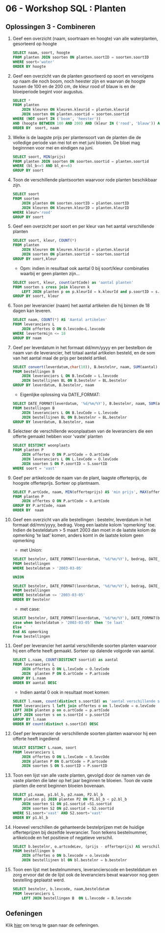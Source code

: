 # 06 - Workshop SQL : Planten

## Oplossingen 3 - Combineren
1. Geef een overzicht (naam, soortnaam en hoogte) van alle waterplanten, gesorteerd op hoogte 
    ```sql
    SELECT naam, soort, hoogte 
    FROM planten JOIN soorten ON planten.soortID = soorten.soortID  
    WHERE soort='water' 
    ORDER BY hoogte  
    ```

2. Geef een overzicht van de planten gesorteerd op soort en vervolgens op naam die noch boom, noch heester zijn en waarvan de hoogte tussen de 100 en de 200 cm, de kleur rood of blauw is en de bloeiperiode begint voor augustus. 
    ```sql
    SELECT * 
    FROM planten  
        JOIN kleuren ON kleuren.kleurid = planten.kleurid 
        JOIN soorten ON planten.soortid = soorten.soortid 
    WHERE (NOT soort IN ('boom', 'heester')) 
    AND (hoogte BETWEEN 100 AND 200) AND (kleur IN ('rood', 'blauw')) AND (bl_b < 8) 
    ORDER BY  soort, naam 
    ```

3. Welke is de laagste prijs per plantensoort van de planten die de volledige periode van mei tot en met juni bloeien. De bloei mag beginnnen voor mei en eindigen na juni.
    ```sql
    SELECT soort, MIN(prijs) 
    FROM planten JOIN soorten ON soorten.soortid = planten.soortid 
    WHERE (bl_b<=5 AND bl_e>=6)  
    GROUP BY soort 
    ```

4. Toon de verschillende plantsoorten waarvoor rode planten beschikbaar zijn.
    ```sql
    SELECT soort 
    FROM soorten 
        JOIN planten ON soorten.soortID = planten.soortID 
        JOIN kleuren ON kleuren.kleurID = planten.kleurID 
    WHERE kleur='rood' 
    GROUP BY soort 
    ```
 
5. Geef een overzicht per soort en per kleur van het aantal verschillende planten
    ```sql
    SELECT soort, kleur, COUNT(*) 
    FROM planten 
        JOIN kleuren ON kleuren.kleurid = planten.kleurid 
        JOIN soorten ON planten.soortid = soorten.soortid 
    GROUP BY soort,kleur 
    ```
     - Opm: indien in resultaat ook aantal 0 bij soort/kleur combinaties waarbij er geen planten zijn… 

    ```sql
    SELECT soort, kleur, count(artCode) as 'aantal planten' 
    FROM soorten s cross join kleuren k  
        LEFT JOIN planten p on p.kleurId = k.kleurId and p.soortID = s.soortID 
    GROUP BY soort, kleur 
    ```

6. Toon per leverancier (naam) het aantal artikelen die hij binnen de 18 dagen kan leveren.  
    ```sql
    SELECT naam, COUNT(*) AS 'Aantal artikelen' 
    FROM leveranciers L 
        JOIN offertes O ON O.levcode=L.levcode 
    WHERE levertermijn <= 18 
    GROUP BY naam 
    ```

7. Geef per leverdatum in het formaat dd/mm/yyyy en per bestelbon de naam van de leverancier, het totaal aantal artikelen besteld, en de som van het aantal maal de prijs per besteld artikel. 
    ```sql
    SELECT convert(leverdatum,char(10)), B.bestelnr, naam, SUM(aantal) AS 'totaal aantal', SUM(aantal*prijs) AS 'bedrag' 
    FROM bestellingen B  
        JOIN leveranciers L ON B.levCode = L.levcode 
        JOIN bestellijnen BL ON B.bestelnr = BL.bestelnr 
    GROUP BY leverdatum, B.bestelnr, naam 
    ```
    - Eigenlijke oplossing via DATE_FORMAT: 
    ```sql 
    SELECT DATE_FORMAT(leverdatum, '%d/%m/%Y'), B.bestelnr, naam, SUM(aantal) AS 'totaal aantal', SUM(aantal*prijs) AS 'bedrag' 
    FROM bestellingen B  
        JOIN leveranciers L ON B.levCode = L.levcode 
        JOIN bestellijnen BL ON B.bestelnr = BL.bestelnr 
    GROUP BY leverdatum, B.bestelnr, naam 
    ```

8. Selecteer de verschillende woonplaatsen van de leveranciers die een offerte gemaakt hebben voor 'vaste' planten 
    ```sql
    SELECT DISTINCT woonplaats 
    FROM planten P  
        JOIN offertes O ON P.artCode = O.artCode 
        JOIN leveranciers L ON L.levCode = O.levCode 
        JOIN soorten S ON P.soortID = S.soortID 
    WHERE soort = 'vast' 
    ```

9. Geef per artikelcode de naam van de plant, laagste offerteprijs, de hoogste offerteprijs. Sorteer op plantnaam. 
    ```sql
    SELECT P.artCode, naam, MIN(offerteprijs) AS 'min prijs', MAX(offerteprijs) AS 'max prijs' 
    FROM planten P 
        JOIN offertes O ON P.artCode = O.artCode 
    GROUP BY P.artCode, naam 
    ORDER BY  naam 
    ```

10. Geef een overzicht van alle bestellingen : bestelnr, leverdatum in het formaat dd/mm/yyyy, bedrag. Voeg een laatste kolom 'opmerking' toe. Indien de besteldatum > 5 maart 2003 dan moet in de laatste kolom de opmerking 'te laat' komen, anders komt in de laatste kolom geen opmerking  
    - met Union: 
    ```sql
    SELECT bestelnr, DATE_FORMAT(leverdatum, '%d/%m/%Y'), bedrag, DATE_FORMAT(besteldatum, '%d/%m/%Y'), 'te laat' AS opmerking 
    FROM bestellingen 
    WHERE besteldatum > '2003-03-05' 

    UNION 

    SELECT bestelnr, DATE_FORMAT(leverdatum, '%d/%m/%Y'), bedrag, DATE_FORMAT(besteldatum, '%d/%m/%Y'), '  ' AS opmerking 
    FROM bestellingen 
    WHERE besteldatum <= '2003-03-05' 
    ORDER BY bestelnr 
    ```
    - met case: 
    ```sql
    SELECT bestelnr, DATE_FORMAT(leverdatum, '%d/%m/%Y'), DATE_FORMAT(besteldatum, '%d/%m/%Y'), bedrag,  
    case when besteldatum > '2003-03-05' then 'te laat'  
    Else '  ' 
    End AS opmerking 
    From bestellingen 
    ```

11. Geef per leverancier het aantal verschillende soorten planten waarvoor hij een offerte heeft gemaakt. Sorteer op dalende volgorde van aantal. 
    ```sql
    SELECT L.naam, COUNT(DISTINCT soortid) as aantal 
    FROM leveranciers L  
        JOIN offertes O ON L.levCode = O.levCode 
        JOIN  planten P ON O.artCode = P.artcode 
    GROUP BY L.naam 
    ORDER BY aantal DESC 
    ```
    - Indien aantal 0 ook in resultaat moet komen: 
    ```sql
    SELECT l.naam, count(distinct s.soortId) as 'aantal verschillende soorten planten' 
    FROM leveranciers l left join offertes o on l.levCode = o.levCode  
    LEFT JOIN planten p on o.artCode = p.artCode 
    LEFT JOIN soorten s on s.soortId = p.soortId 
    GROUP BY l.naam 
    ORDER BY count(distinct s.soortId) DESC 
    ```

12. Geef per leverancier de verschillende soorten planten waarvoor hij een offerte heeft ingediend 
    ```sql
    SELECT DISTINCT L.naam, soort 
    FROM leveranciers L  
        JOIN offertes O ON L.levCode = O.levcOde 
        JOIN planten P ON O.artCode = P.artcode 
        JOIN soorten S ON S.soortID = P.soortID 
    ```

13. Toon een lijst van alle vaste planten, gevolgd door de namen van de vaste planten die later op het jaar beginnen te bloeien. Toon de vaste planten die eerst beginnen bloeien bovenaan. 
    ```sql
    SELECT p1.naam, p1.bl_b, p2.naam, P2.bl_b 
    FROM planten p1 JOIN planten P2 ON P1.bl_b < p2.bl_b 
        JOIN soorten S1 ON p1.soortid =S1.soortid 
        JOIN soorten S2 ON p2.soortid = S2.soortid 
    WHERE S1.soort='vast' AND S2.soort='vast' 
    ORDER BY p1.bl_b 
    ```
14. Hoeveel verschillen de gehanteerde bestelprijzen met de huidige offerteprijzen bij dezelfde leverancier. Toon telkens bestelnummer, artikelcode en het positieve of negatieve verschil. 
    ```sql
    SELECT b.bestelnr, o.artcodeLev, (prijs - offerteprijs) AS verschil 
    FROM bestellingen b 
        JOIN offertes o ON b.levcode = o.levcode 
        JOIN bestellijnen bl ON bl.bestelnr = b.bestelnr 
    ```
15. Toon een lijst met bestelnummers, leverancierscode en besteldatum en zorg ervoor dat de de lijst ook de leveranciers bevat waarvoor nog geen bestelling geplaatst werd. 
    ```sql
    SELECT bestelnr, b.levcode, naam,besteldatum 
    FROM leveranciers L 
        LEFT JOIN bestellingen B  ON L.levcode = B.levcode 
    ```

## Oefeningen
Klik [hier](../../exercises.md) om terug te gaan naar de oefeningen.
